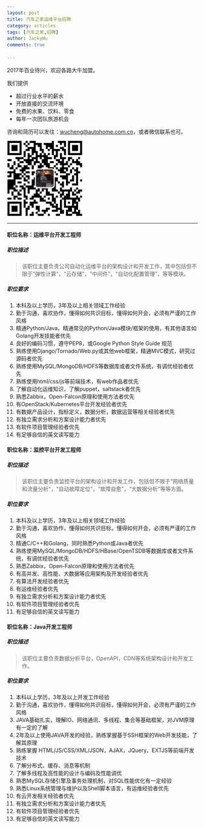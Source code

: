 ```yaml
---
layout: post
title: 汽车之家运维平台招聘
category: articles
tags: [汽车之家,招聘]
author: JackyWu
comments: true

---
```


2017年百业待兴，欢迎各路大牛加盟。

我们提供

- 超过行业水平的薪水
- 开放直接的交流环境
- 免费的水果、饮料、零食
- 每年一次团队旅游机会

咨询和简历可以发往：wucheng@autohome.com.cn，或者微信联系也可。

![](/images/weixin-pic-jackywu.jpg)

---

#### 职位名称：运维平台开发工程师

##### 职位描述

> 该职位主要负责公司自动化运维平台的架构设计和开发工作，其中包括但不限于“弹性计算”，“云存储”，“中间件”，“自动化配置管理”，等等模块。

##### 职位要求

1. 本科及以上学历，3年及以上相关领域工作经验
2. 勤于沟通，喜欢协作，懂得如何共识目标，懂得如何开会，必须有严谨的工作风格
3. 精通Python/Java，精通常见的Python/Java模块/框架的使用，有其他语言如Golang开发技能者优先
4. 良好的编码习惯，遵守PEP8，或Google Python Style Guide 规范
5. 熟练使用Django/Tornado/Web.py或其他web框架，精通MVC模式，研究过源码者优先
6. 熟练使用MySQL/MongoDB/HDFS等数据库或者文件系统，有调优经验者优先
7. 熟练使用html/css/js等前端技术，有web作品者优先
8. 了解自动化运维知识，了解puppet，saltstack者优先
9. 熟悉Zabbix，Open-Falcon原理和使用方法者优先
10. 有OpenStack/Kubernetes平台开发经验者优先
11. 有数据产品设计，指标定义，数据分析，数据运营等相关经验者优先
12. 有独立需求分析和方案设计能力者优先
13. 有软件项目管理经验者优先
14. 有足够自信的英文读写能力

#### 职位名称：监控平台开发工程师

##### 职位描述

>该职位主要负责监控平台的架构设计和开发工作，包括但不限于“网络质量和流量分析”，“自动故障定位”，“故障自愈”，“大数据分析”等等方面。

##### 职位要求

1. 本科及以上学历，3年及以上相关领域工作经验
2. 勤于沟通，喜欢协作，懂得如何共识目标，懂得如何开会，必须有严谨的工作风格
3. 精通C/C++和Golang，同时熟悉Python或Java者优先
4. 熟练使用MySQL/MongoDB/HDFS/HBase/OpenTSDB等数据库或者文件系统，有调优经验者优先
5. 熟悉Zabbix，Open-Falcon原理和使用方法者优先
6. 有高并发、高性能、大数据等应用架构及开发经验者优先
7. 有算法开发经验者优先
8. 有运维经验者优先
9. 有独立需求分析和方案设计能力者优先
10. 有软件项目管理经验者优先
11. 有足够自信的英文读写能力

#### 职位名称：Java开发工程师

##### 职位描述

> 该职位主要负责数据分析平台，OpenAPI，CDN等系统架构设计和开发工作。

##### 职位要求

1. 本科以上学历，3年及以上开发工作经验
2. 勤于沟通，喜欢协作，懂得如何共识目标，懂得如何开会，必须有严谨的工作风格
3. JAVA基础扎实，理解IO、网络通讯、多线程、集合等基础框架，对JVM原理有一定的了解
4. 2年及以上使用JAVA开发的经验，熟练掌握基于SSH框架的Web开发技能，了解其原理
5. 熟练掌握 HTML/JS/CSS/XML/JSON，AJAX，JQuery、EXTJS等前端开发技术
6. 了解分布式、缓存、消息等机制
7. 了解多线程及高性能的设计与编码及性能调优
8. 熟悉MySQL存储引擎及事务处理机制，对SQL性能优化有一定经验
9. 熟悉Linux系统管理与维护以及Shell脚本语言，有运维经验者优先
10. 有云开发相关经验者优先
11. 有独立需求分析和方案设计能力者优先
12. 有软件项目管理经验者优先
13. 有足够自信的英文读写能力